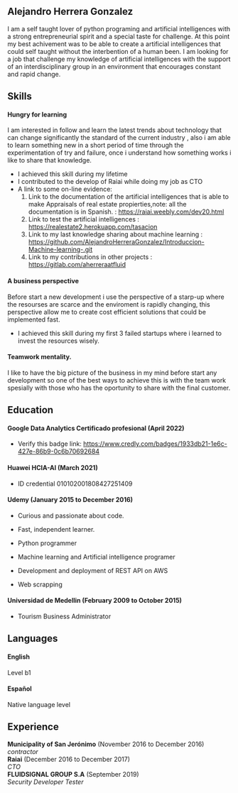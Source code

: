 ## Alejandro Herrera Gonzalez

I am a self taught lover of python programing and artificial intelligences with a strong entrepreneurial spirit and a special taste for challenge. At this point my best achivement was to be able to create a artificial intelligences that could self taught without the interbention of a human been. I am looking for a job that challenge my knowledge of artificial intelligences with the support of an interdisciplinary group in an environment that encourages constant and rapid change.

## Skills

#### Hungry for learning

I am interested in follow and learn the latest trends about technology that can change significantly the standard of the current industry , also i am able to learn something new in a short period of time through the experimentation of try and failure, once i understand how something works i like to share that knowledge.

- I achieved this skill during my lifetime
- I contributed to the develop of Raiai while doing my job as CTO
- A link to some on-line evidence:
  1) Link to the documentation of the artificial intelligences that is able to make Appraisals of real estate propierties,note: all the documentation is in Spanish. : https://raiai.weebly.com/dev20.html
  2) Link to test the artificial intelligences : https://realestate2.herokuapp.com/tasacion
  3) Link to my last knowledge sharing about machine learning : https://github.com/AlejandroHerreraGonzalez/Introduccion-Machine-learning-.git
  4) Link to my contributions in other projects : https://gitlab.com/aherreraatfluid 
#### A business perspective

Before start a new development i use the perspective of a starp-up where the resourses are scarce and the enviroment is rapidly changing, this perspective allow me to create cost efficient solutions that could be implemented fast.

- I achieved this skill during my first 3 failed startups where i learned to invest the resources wisely. 

#### Teamwork mentality.

I like to have the big picture of the business in my mind before start any development so one of the best ways to achieve this is with the team work spesially with those who has the oportunity to share with the final customer.

## Education

#### Google Data Analytics Certificado profesional (April 2022)

-  Verify this badge link: https://www.credly.com/badges/1933db21-1e6c-427e-86b9-0c6b70692684


#### Huawei HCIA-AI (March 2021)

-  ID credential 010102001808427251409


#### Udemy (January 2015 to December 2016)

- Curious and passionate about code.
- Fast, independent learner. 

- Python programmer
- Machine learning and Artificial intelligence programer
- Development and deployment of  REST API on AWS
- Web scrapping 


#### Universidad de Medellin (February 2009 to October 2015)

- Tourism Business Administrator 


## Languages

#### English
Level b1

#### Español
Native language level

## Experience

**Municipality of San Jerónimo** (November 2016 to December 2016)    
*contractor*  
**Raiai** (December 2016 to December 2017)   
*CTO*  
**FLUIDSIGNAL GROUP S.A** (September 2019)   
*Security Developer Tester*
